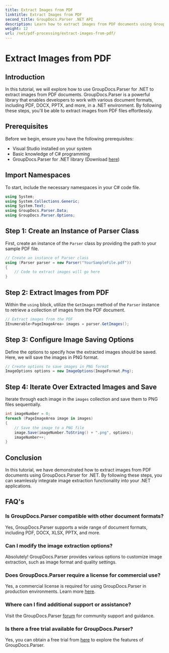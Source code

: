 ```yaml
---
title: Extract Images from PDF
linktitle: Extract Images from PDF
second_title: GroupDocs.Parser .NET API
description: Learn how to extract images from PDF documents using GroupDocs.Parser for .NET. Step-by-step guide with code examples.
weight: 12
url: /net/pdf-processing/extract-images-from-pdf/
---
```


# Extract Images from PDF

## Introduction
In this tutorial, we will explore how to use GroupDocs.Parser for .NET to extract images from PDF documents. GroupDocs.Parser is a powerful library that enables developers to work with various document formats, including PDF, DOCX, PPTX, and more, in a .NET environment. By following these steps, you'll be able to extract images from PDF files effortlessly.
## Prerequisites
Before we begin, ensure you have the following prerequisites:
- Visual Studio installed on your system
- Basic knowledge of C# programming
- GroupDocs.Parser for .NET library (Download [here](https://releases.groupdocs.com/parser/net/))

## Import Namespaces
To start, include the necessary namespaces in your C# code file.
```csharp
using System;
using System.Collections.Generic;
using System.Text;
using GroupDocs.Parser.Data;
using GroupDocs.Parser.Options;
```
## Step 1: Create an Instance of Parser Class
First, create an instance of the `Parser` class by providing the path to your sample PDF file.
```csharp
// Create an instance of Parser class
using (Parser parser = new Parser("YourSampleFile.pdf"))
{
    // Code to extract images will go here
}
```
## Step 2: Extract Images from PDF
Within the `using` block, utilize the `GetImages` method of the `Parser` instance to retrieve a collection of images from the PDF document.
```csharp
// Extract images from the PDF
IEnumerable<PageImageArea> images = parser.GetImages();
```
## Step 3: Configure Image Saving Options
Define the options to specify how the extracted images should be saved. Here, we will save the images in PNG format.
```csharp
// Create options to save images in PNG format
ImageOptions options = new ImageOptions(ImageFormat.Png);
```
## Step 4: Iterate Over Extracted Images and Save
Iterate through each image in the `images` collection and save them to PNG files sequentially.
```csharp
int imageNumber = 0;
foreach (PageImageArea image in images)
{
    // Save the image to a PNG file
    image.Save(imageNumber.ToString() + ".png", options);
    imageNumber++;
}
```

## Conclusion
In this tutorial, we have demonstrated how to extract images from PDF documents using GroupDocs.Parser for .NET. By following these steps, you can seamlessly integrate image extraction functionality into your .NET applications.

## FAQ's
### Is GroupDocs.Parser compatible with other document formats?
Yes, GroupDocs.Parser supports a wide range of document formats, including PDF, DOCX, XLSX, PPTX, and more.
### Can I modify the image extraction options?
Absolutely! GroupDocs.Parser provides various options to customize image extraction, such as image format and quality settings.
### Does GroupDocs.Parser require a license for commercial use?
Yes, a commercial license is required for using GroupDocs.Parser in production environments. Learn more [here](https://purchase.groupdocs.com/buy).
### Where can I find additional support or assistance?
Visit the GroupDocs.Parser [forum](https://forum.groupdocs.com/c/parser/17) for community support and guidance.
### Is there a free trial available for GroupDocs.Parser?
Yes, you can obtain a free trial from [here](https://releases.groupdocs.com/) to explore the features of GroupDocs.Parser.
